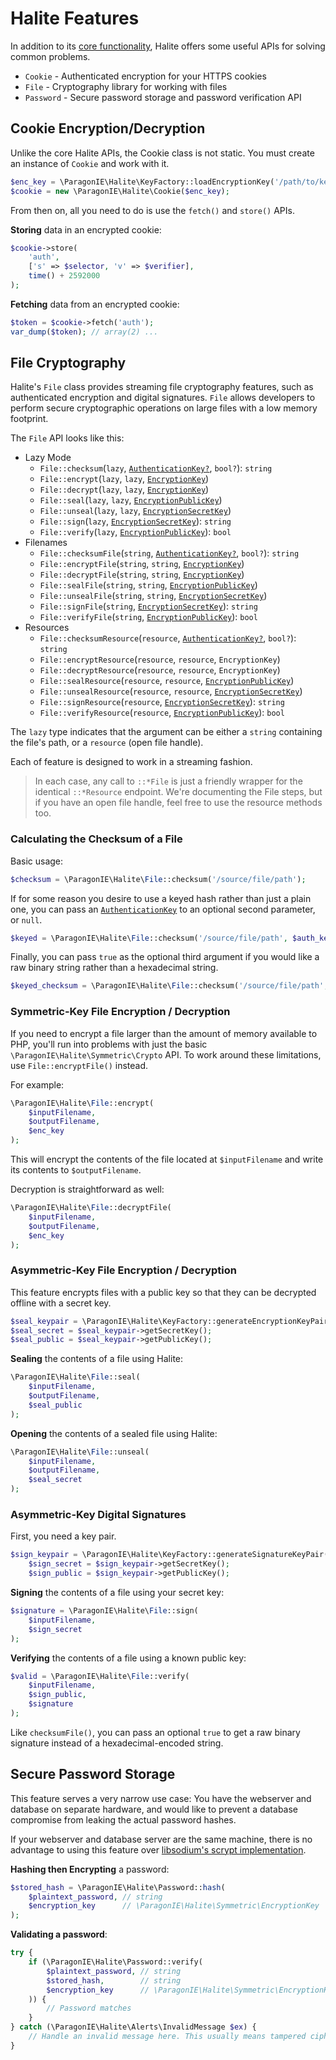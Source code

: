 # Halite Features

In addition to its [core functionality](Basics.md), Halite offers some useful
APIs for solving common problems.

* `Cookie` - Authenticated encryption for your HTTPS cookies
* `File` - Cryptography library for working with files
* `Password` - Secure password storage and password verification API

## Cookie Encryption/Decryption

Unlike the core Halite APIs, the Cookie class is not static. You must create an
instance of `Cookie` and work with it.

```php
$enc_key = \ParagonIE\Halite\KeyFactory::loadEncryptionKey('/path/to/key');
$cookie = new \ParagonIE\Halite\Cookie($enc_key);
```

From then on, all you need to do is use the `fetch()` and `store()` APIs.

**Storing** data in an encrypted cookie:

```php
$cookie->store(
    'auth',
    ['s' => $selector, 'v' => $verifier],
    time() + 2592000
);
```

**Fetching** data from an encrypted cookie:

```php
$token = $cookie->fetch('auth');
var_dump($token); // array(2) ...
```

## File Cryptography

Halite's `File` class provides streaming file cryptography features, such as
authenticated encryption and digital signatures. `File` allows developers to
perform secure cryptographic operations on large files with a low memory
footprint.

The `File` API looks like this:

* Lazy Mode
  * `File::checksum`(`lazy`, [`AuthenticationKey?`](Classes/Symmetric/AuthenticationKey.md), `bool?`): `string`
  * `File::encrypt`(`lazy`, `lazy`, [`EncryptionKey`](Classes/Symmetric/EncryptionKey.md))
  * `File::decrypt`(`lazy`, `lazy`, [`EncryptionKey`](Classes/Symmetric/EncryptionKey.md))
  * `File::seal`(`lazy`, `lazy`, [`EncryptionPublicKey`](Classes/Asymmetric/EncryptionPublicKey.md))
  * `File::unseal`(`lazy`, `lazy`, [`EncryptionSecretKey`](Classes/Asymmetric/EncryptionSecretKey.md))
  * `File::sign`(`lazy`, [`EncryptionSecretKey`](Classes/Asymmetric/EncryptionSecretKey.md)): `string`
  * `File::verify`(`lazy`, [`EncryptionPublicKey`](Classes/Asymmetric/EncryptionPublicKey.md)): `bool`
* Filenames
  * `File::checksumFile`(`string`, [`AuthenticationKey?`](Classes/Symmetric/AuthenticationKey.md), `bool?`): `string`
  * `File::encryptFile`(`string`, `string`, [`EncryptionKey`](Classes/Symmetric/EncryptionKey.md))
  * `File::decryptFile`(`string`, `string`, [`EncryptionKey`](Classes/Symmetric/EncryptionKey.md))
  * `File::sealFile`(`string`, `string`, [`EncryptionPublicKey`](Classes/Asymmetric/EncryptionPublicKey.md))
  * `File::unsealFile`(`string`, `string`, [`EncryptionSecretKey`](Classes/Asymmetric/EncryptionSecretKey.md))
  * `File::signFile`(`string`, [`EncryptionSecretKey`](Classes/Asymmetric/EncryptionSecretKey.md)): `string`
  * `File::verifyFile`(`string`, [`EncryptionPublicKey`](Classes/Asymmetric/EncryptionPublicKey.md)): `bool`
* Resources
  * `File::checksumResource`(`resource`, [`AuthenticationKey?`](Classes/Symmetric/AuthenticationKey.md), `bool?`): `string`
  * `File::encryptResource`(`resource`, `resource`, `EncryptionKey`)
  * `File::decryptResource`(`resource`, `resource`, `EncryptionKey`)
  * `File::sealResource`(`resource`, `resource`, [`EncryptionPublicKey`](Classes/Asymmetric/EncryptionPublicKey.md))
  * `File::unsealResource`(`resource`, `resource`, [`EncryptionSecretKey`](Classes/Asymmetric/EncryptionSecretKey.md))
  * `File::signResource`(`resource`, [`EncryptionSecretKey`](Classes/Asymmetric/EncryptionSecretKey.md)): `string`
  * `File::verifyResource`(`resource`, [`EncryptionPublicKey`](Classes/Asymmetric/EncryptionPublicKey.md)): `bool`

The `lazy` type indicates that the argument can be either a `string` containing
the file's path, or a `resource` (open file handle).

Each of feature is designed to work in a streaming fashion.

> In each case, any call to `::*File` is just a friendly wrapper for 
> the identical `::*Resource` endpoint. We're documenting the File steps, but if
> you have an open file handle, feel free to use the resource methods too.

### Calculating the Checksum of a File

Basic usage:

```php
$checksum = \ParagonIE\Halite\File::checksum('/source/file/path');
```

If for some reason you desire to use a keyed hash rather than just a plain one,
you can pass an [`AuthenticationKey`](Classes/Symmetric/AuthenticationKey.md) to
an optional second parameter, or `null`.

```php
$keyed = \ParagonIE\Halite\File::checksum('/source/file/path', $auth_key);
```

Finally, you can pass `true` as the optional third argument if you would like a
raw binary string rather than a hexadecimal string.

```php
$keyed_checksum = \ParagonIE\Halite\File::checksum('/source/file/path', null, true);
```

### Symmetric-Key File Encryption / Decryption

If you need to encrypt a file larger than the amount of memory available to PHP,
you'll run into problems with just the basic `\ParagonIE\Halite\Symmetric\Crypto`
API. To work around these limitations, use `File::encryptFile()` instead.

For example:

```php
\ParagonIE\Halite\File::encrypt(
    $inputFilename,
    $outputFilename,
    $enc_key
);
```

This will encrypt the contents of the file located at `$inputFilename` and write
its contents to `$outputFilename`.

Decryption is straightforward as well:

```php
\ParagonIE\Halite\File::decryptFile(
    $inputFilename,
    $outputFilename,
    $enc_key
);
```

### Asymmetric-Key File Encryption / Decryption

This feature encrypts files with a public key so that they can be  decrypted 
offline with a secret key.

```php
$seal_keypair = \ParagonIE\Halite\KeyFactory::generateEncryptionKeyPair();
$seal_secret = $seal_keypair->getSecretKey();
$seal_public = $seal_keypair->getPublicKey();
```

**Sealing** the contents of a file using Halite:

```php
\ParagonIE\Halite\File::seal(
    $inputFilename,
    $outputFilename,
    $seal_public
);
```

**Opening** the contents of a sealed file using Halite:

```php
\ParagonIE\Halite\File::unseal(
    $inputFilename,
    $outputFilename,
    $seal_secret
);
```

### Asymmetric-Key Digital Signatures

First, you need a key pair.

```php
$sign_keypair = \ParagonIE\Halite\KeyFactory::generateSignatureKeyPair();
    $sign_secret = $sign_keypair->getSecretKey();
    $sign_public = $sign_keypair->getPublicKey();
```

**Signing** the contents of a file using your secret key:

```php
$signature = \ParagonIE\Halite\File::sign(
    $inputFilename,
    $sign_secret
);
```

**Verifying** the contents of a file using a known public key:

```php
$valid = \ParagonIE\Halite\File::verify(
    $inputFilename,
    $sign_public,
    $signature
);
```

Like `checksumFile()`, you can pass an optional `true` to get a raw binary
signature instead of a hexadecimal-encoded string.

## Secure Password Storage

This feature serves a very narrow use case: You have the webserver and database
on separate hardware, and would like to prevent a database compromise from 
leaking the actual password hashes.

If your webserver and database server are the same machine, there is no
advantage to using this feature over [libsodium's scrypt implementation](https://paragonie.com/book/pecl-libsodium/read/07-password-hashing.md#crypto-pwhash-scryptsalsa208sha256-str).

**Hashing then Encrypting** a password:

```php
$stored_hash = \ParagonIE\Halite\Password::hash(
    $plaintext_password, // string
    $encryption_key      // \ParagonIE\Halite\Symmetric\EncryptionKey
);
```

**Validating a password**:

```php
try {
    if (\ParagonIE\Halite\Password::verify(
        $plaintext_password, // string
        $stored_hash,        // string
        $encryption_key      // \ParagonIE\Halite\Symmetric\EncryptionKey
    )) {
        // Password matches
    }
} catch (\ParagonIE\Halite\Alerts\InvalidMessage $ex) {
    // Handle an invalid message here. This usually means tampered ciphertext.
}
```